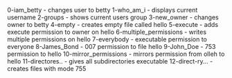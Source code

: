 0-iam_betty - changes user to betty
1-who_am_i - displays current username
2-groups - shows current users group
3-new_owner - changes owner to betty
4-empty - creates empty file called hello
5-execute - adds execute permission to owner on hello
6-multiple_permissions - writes multiple permissions on hello
7-everybody - executable permission to everyone
8-James_Bond - 007 permission to file hello
9-John_Doe - 753 permission to hello
10-mirror_permissions - mirrors permission from olleh to hello
11-directores.. - gives all subdirectories executable
12-direct-ry... - creates files with mode 755
